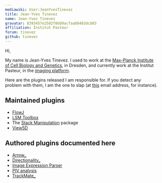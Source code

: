 ```yaml
---
mediawiki: User:JeanYvesTinevez
title: Jean-Yves Tinevez
name: Jean-Yves Tinevez
gravatar: 8393457e2502f0dd9acfaa88483dcb03
affiliation: Institut Pasteur
forum: tinevez
github: tinevez
---
```


Hi,

My name is Jean-Yves Tinevez. I used to work at the [Max-Planck Institute of Cell Biology and Genetics](http://mpi-cbg.de), in Dresden, and currently work at the Institut Pasteur, in the [imaging platform](http://www.pasteur.fr/ip/easysite/go/03b-000011-04a/recherche/plates-formes-technologiques/technopole-de-l-institut-pasteur/imagopole).

Here are the plugins released I am responsible for. If you detect any problem with them, I am the one to slap (at [this](mailto:jeanyves.tinevez_at_gmail.com) email address, for instance).

## Maintained plugins

-   [FlowJ](/plugins/flowj)
-   [LSM Toolbox](/formats/lsm)
-   The [Stack Manipulation](/plugins/stack-manipulation) package
-   [View5D](/plugins/view5d)

## Authored plugins documented here

-   [Arrow_](/plugins/arrow)
-   [Directionality_](/plugins/directionality)
-   [Image Expression Parser](/plugins/image-expression-parser)
-   [PIV analysis](/plugins/piv-analyser)
-   [TrackMate_](/plugins/trackmate)
